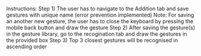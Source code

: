 Instructions:
Step 1) The user has to navigate to the Addition tab and save gestures with unique name (error prevention implemented)
Note: For saving an another new gesture, the user has to close the keyboard by pressing the mobile back button and draw the gesture
Step 2) After saving the gesture(s) in the gesture library, go to the recogination tab and draw the gestures in the provided box
Step 3) Top 3 closest gestures will be recognised in ascending order
